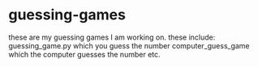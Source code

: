 # guessing-games
these are my guessing games I am working on.
these include:
  guessing_game.py which you guess the number
  computer_guess_game which the computer guesses the number
  etc.
